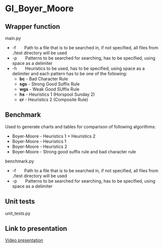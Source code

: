 # GI_Boyer_Moore

## Wrapper function
main.py

* -f &nbsp; &nbsp; &nbsp; Path to a file that is to be searched in, if not specified, all files from ./test directory will be used
* -p &nbsp; &nbsp; &nbsp; Patterns to be searched for searching, has to be specified, using space as a delimiter
* -h &nbsp; &nbsp; &nbsp; Heuristics to be used, has to be specified, using space as a delimiter and each pattern has to be one of the following:
    * **bc** - Bad Character Rule
    * **sgs** - Strong Good Suffix Rule
    * **wgs** - Weak Good SUffix Rule
    * **hs** - Heuristics 1 (Horspool Sunday 2)
    * **cr** - Heuristics 2 (Composite Rule)

## Benchmark
Used to generate charts and tables for comparison of following algorithms:
* Boyer-Moore - Heuristics 1 + Heuristics 2
* Boyer-Moore - Heuristics 1
* Boyer-Moore - Heuristics 2
* Boyer-Moore - Strong good suffix rule and bad character rule

benchmark.py
* -f &nbsp; &nbsp; &nbsp; Path to a file that is to be searched in, if not specified, all files from ./test directory will be used
* -p &nbsp; &nbsp; &nbsp; Patterns to be searched for searching, has to be specified, using space as a delimiter


## Unit tests

unit_tests.py

## Link to presentation
[Video presentation](https://youtu.be/FLkQJUnB2zc)
